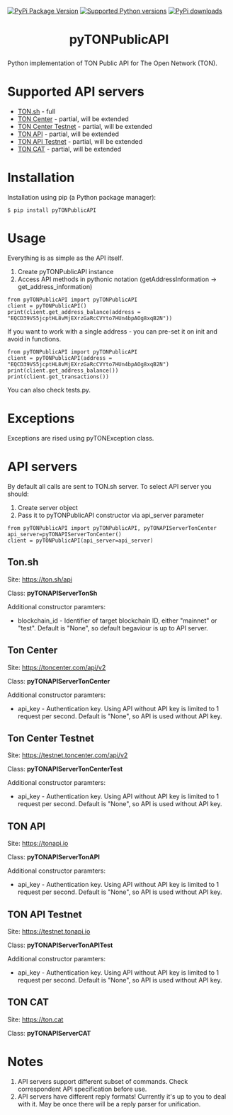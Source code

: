 [![PyPi Package Version](https://img.shields.io/pypi/v/pyTONPublicAPI.svg)](https://pypi.python.org/pypi/pyTONPublicAPI)
[![Supported Python versions](https://img.shields.io/pypi/pyversions/pyTONPublicAPI.svg)](https://pypi.python.org/pypi/pyTONPublicAPI)
[![PyPi downloads](https://img.shields.io/pypi/dm/pyTONPublicAPI.svg)](https://pypi.org/project/pyTONPublicAPI/)

# <p align="center">pyTONPublicAPI</p>
Python implementation of TON Public API for The Open Network (TON).

# Supported API servers
* [TON.sh](https://ton.sh/api) - full
* [TON Center](https://toncenter.com/api/v2) - partial, will be extended
* [TON Center Testnet](https://testnet.toncenter.com/api/v2) - partial, will be extended
* [TON API](https://tonapi.io) - partial, will be extended
* [TON API Testnet](https://testnet.tonapi.io) - partial, will be extended
* [TON CAT](https://ton.cat) - partial, will be extended

# Installation
Installation using pip (a Python package manager):
```
$ pip install pyTONPublicAPI
```

# Usage
Everything is as simple as the API itself.
1. Create pyTONPublicAPI instance
2. Access API methods in pythonic notation (getAddressInformation -> get_address_information)
```
from pyTONPublicAPI import pyTONPublicAPI
client = pyTONPublicAPI()
print(client.get_address_balance(address = "EQCD39VS5jcptHL8vMjEXrzGaRcCVYto7HUn4bpAOg8xqB2N"))
```
If you want to work with a single address - you can pre-set it on init and avoid in functions.
```
from pyTONPublicAPI import pyTONPublicAPI
client = pyTONPublicAPI(address = "EQCD39VS5jcptHL8vMjEXrzGaRcCVYto7HUn4bpAOg8xqB2N")
print(client.get_address_balance())
print(client.get_transactions())
```
You can also check tests.py.

# Exceptions
Exceptions are rised using pyTONException class.


# API servers
By default all calls are sent to TON.sh server. To select API server you should:
1. Create server object
2. Pass it to pyTONPublicAPI constructor via api_server parameter
```
from pyTONPublicAPI import pyTONPublicAPI, pyTONAPIServerTonCenter
api_server=pyTONAPIServerTonCenter()
client = pyTONPublicAPI(api_server=api_server)
```

## Ton.sh
Site: https://ton.sh/api

Class: **pyTONAPIServerTonSh**

Additional constructor paramters:
* blockchain_id - Identifier of target blockchain ID, either "mainnet" or "test". Default is "None", so default begaviour is up to API server.

## Ton Center
Site: https://toncenter.com/api/v2

Class: **pyTONAPIServerTonCenter**

Additional constructor paramters:
* api_key - Authentication key. Using API without API key is limited to 1 request per second. Default is "None", so API is used without API key.

## Ton Center Testnet
Site: https://testnet.toncenter.com/api/v2

Class: **pyTONAPIServerTonCenterTest**

Additional constructor paramters:
* api_key - Authentication key. Using API without API key is limited to 1 request per second. Default is "None", so API is used without API key.

## TON API
Site: https://tonapi.io

Class: **pyTONAPIServerTonAPI**

Additional constructor paramters:
* api_key - Authentication key. Using API without API key is limited to 1 request per second. Default is "None", so API is used without API key.

## TON API Testnet
Site: https://testnet.tonapi.io

Class: **pyTONAPIServerTonAPITest**

Additional constructor paramters:
* api_key - Authentication key. Using API without API key is limited to 1 request per second. Default is "None", so API is used without API key.

## TON CAT
Site: https://ton.cat

Class: **pyTONAPIServerCAT**

# Notes
1. API servers support different subset of commands. Check correspondent API specification before use.   
2. API servers have different reply formats! Currently it's up to you to deal with it. May be once there will be a reply parser for unification.
